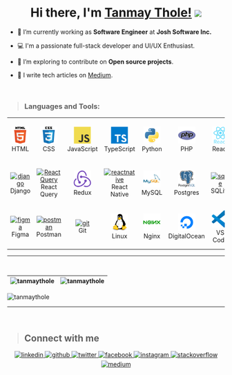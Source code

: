 # <div align="center">Hi there, I'm [Tanmay Thole!](https://tanmaythole.vercel.app)  <img src="https://raw.githubusercontent.com/MartinHeinz/MartinHeinz/master/wave.gif" height="30px"></div>


- 🔭 I’m currently working as **Software Engineer** at **Josh Software Inc.**
- 💻 I'm a passionate full-stack developer and UI/UX Enthusiast.

- 🌱 I’m exploring to contribute on **Open source projects**.

- 📝 I write tech articles on [Medium](https://tanmaythole.medium.com).


<br />

> ### Languages and Tools:
<table>
  <tr>
        <td align="center" width="96" height="96">
            <a href="https://www.w3.org/html/" target="_blank" rel="noreferrer"> 
                <img src="https://raw.githubusercontent.com/devicons/devicon/master/icons/html5/html5-original-wordmark.svg" alt="html5" width="40" height="40"/> 
            </a> 
            <br>HTML
        </td>
        <td align="center" width="96" height="96">
            <a href="https://www.w3schools.com/css/" target="_blank" rel="noreferrer"> 
                <img src="https://raw.githubusercontent.com/devicons/devicon/master/icons/css3/css3-original-wordmark.svg" alt="css3" width="40" height="40"/> 
            </a> 
            <br>CSS
        </td>
        <td align="center" width="96" height="96">
            <a href="https://developer.mozilla.org/en-US/docs/Web/JavaScript" target="_blank" rel="noreferrer"> 
                <img src="https://raw.githubusercontent.com/devicons/devicon/master/icons/javascript/javascript-original.svg" alt="javascript" width="40" height="40"/> 
            </a> 
            <br>JavaScript
        </td>
        <td align="center" width="96" height="96">
            <a href="https://www.typescriptlang.org/" target="_blank" rel="noreferrer"> 
                <img src="https://raw.githubusercontent.com/devicons/devicon/master/icons/typescript/typescript-original.svg" alt="typescript" width="40" height="40"/> 
            </a>
            <br>TypeScript
        </td>
        <td align="center" width="96" height="96">
            <a href="https://www.python.org" target="_blank" rel="noreferrer"> 
                <img src="https://raw.githubusercontent.com/devicons/devicon/master/icons/python/python-original.svg" alt="python" width="40" height="40"/> 
            </a> 
            <br>Python
        </td>
        <td align="center" width="96" height="96">
            <a href="https://www.php.net" target="_blank" rel="noreferrer">
                <img src="https://raw.githubusercontent.com/devicons/devicon/master/icons/php/php-original.svg" alt="php" width="40" height="40"/> 
            </a>
            <br>PHP
        </td>
        <td align="center" width="96" height="96">
            <a href="https://reactjs.org/" target="_blank" rel="noreferrer"> 
                <img src="https://raw.githubusercontent.com/devicons/devicon/master/icons/react/react-original-wordmark.svg" alt="react" width="40" height="40"/> 
            </a>
            <br>React
        </td>
        <td align="center" width="96" height="96">
            <a href="https://flask.palletsprojects.com/" target="_blank" rel="noreferrer"> 
                <img src="https://www.vectorlogo.zone/logos/pocoo_flask/pocoo_flask-icon.svg" alt="flask" width="40" height="40"/>
            </a> 
            <br>Flask
        </td>
    </tr>
    <tr>
        <td align="center" width="96" height="96">
            <a href="https://www.djangoproject.com/" target="_blank" rel="noreferrer"> 
                <img src="https://cdn.worldvectorlogo.com/logos/django.svg" alt="django" width="40" height="40"/> 
            </a>
            <br>Django
        </td>
        <td align="center" width="96" height="96">
            <a href="https://tanstack.com/query/v3/" target="_blank" rel="noreferrer"> 
                <img src="https://seeklogo.com/images/R/react-query-logo-1340EA4CE9-seeklogo.com.png" alt="React Query" width="40" height="40"/> 
            </a>
            <br>React Query
        </td>
        <td align="center" width="96" height="96">
            <a href="https://redux.js.org" target="_blank" rel="noreferrer"> 
                <img src="https://raw.githubusercontent.com/devicons/devicon/master/icons/redux/redux-original.svg" alt="redux" width="40" height="40"/> 
            </a>
            <br>Redux
        </td>
        <td align="center" width="96" height="96">
            <a href="https://reactnative.dev/" target="_blank" rel="noreferrer"> 
                <img src="https://reactnative.dev/img/header_logo.svg" alt="reactnative" width="40" height="40"/> 
            </a> 
            <br>React Native
        </td>
        <td align="center" width="96" height="96">
            <a href="https://www.mysql.com/" target="_blank" rel="noreferrer"> 
                <img src="https://raw.githubusercontent.com/devicons/devicon/master/icons/mysql/mysql-original-wordmark.svg" alt="mysql" width="40" height="40"/> 
            </a> 
            <br>MySQL
        </td>
        <td align="center" width="96" height="96">
            <a href="https://www.postgresql.org" target="_blank" rel="noreferrer"> 
                <img src="https://raw.githubusercontent.com/devicons/devicon/master/icons/postgresql/postgresql-original-wordmark.svg" alt="postgresql" width="40" height="40"/> 
            </a> 
            <br>Postgres
        </td>
        <td align="center" width="96" height="96">
            <a href="https://www.sqlite.org/" target="_blank" rel="noreferrer"> 
                <img src="https://www.vectorlogo.zone/logos/sqlite/sqlite-icon.svg" alt="sqlite" width="40" height="40"/> 
            </a>
            <br>SQLite
        </td>
        <td align="center" width="96" height="96">
            <a href="https://getbootstrap.com" target="_blank" rel="noreferrer"> 
                <img src="https://raw.githubusercontent.com/devicons/devicon/master/icons/bootstrap/bootstrap-plain-wordmark.svg" alt="bootstrap" width="40" height="40"/> 
            </a>
            <br>Bootstrap
        </td>
    </tr>
    <tr>
        <td align="center" width="96" height="96">
            <a href="https://www.figma.com/" target="_blank" rel="noreferrer"> 
                <img src="https://www.vectorlogo.zone/logos/figma/figma-icon.svg" alt="figma" width="40" height="40"/> 
            </a> 
            <br>Figma
        </td>
        <td align="center" width="96" height="96">
            <a href="https://postman.com" target="_blank" rel="noreferrer"> 
                <img src="https://www.vectorlogo.zone/logos/getpostman/getpostman-icon.svg" alt="postman" width="40" height="40"/> 
            </a> 
            <br>Postman
        </td>
        <td align="center" width="96" height="96">
            <a href="https://git-scm.com/" target="_blank" rel="noreferrer"> 
                <img src="https://www.vectorlogo.zone/logos/git-scm/git-scm-icon.svg" alt="git" width="40" height="40"/> 
            </a> 
            <br>Git
        </td>
        <td align="center" width="96" height="96">
            <a href="https://www.linux.org/" target="_blank" rel="noreferrer"> 
                <img src="https://raw.githubusercontent.com/devicons/devicon/master/icons/linux/linux-original.svg" alt="linux" width="40" height="40"/> 
            </a> 
            <br>Linux
        </td>
        <td align="center" width="96" height="96">
            <a href="https://www.nginx.com" target="_blank" rel="noreferrer"> 
                <img src="https://raw.githubusercontent.com/devicons/devicon/master/icons/nginx/nginx-original.svg" alt="nginx" width="40" height="40"/> 
            </a> 
            <br>Nginx
        </td>
        <td align="center" width="96" height="96">
            <a href="https://www.digitalocean.com/" target="_blank" rel="noreferrer"> 
                <img src="https://raw.githubusercontent.com/devicons/devicon/master/icons/digitalocean/digitalocean-original.svg" alt="digitalocean" width="40" height="40"/> 
            </a> 
            <br>DigitalOcean
        </td>
        <td align="center" width="96" height="96">
            <a href="https://code.visualstudio.com/" target="_blank" rel="noreferrer"> 
                <img src="https://raw.githubusercontent.com/devicons/devicon/master/icons/vscode/vscode-original.svg" alt="vscode" width="40" height="40"/> 
            </a> 
            <br>VS Code
        </td>
  </tr>
</table>

---
<br />


|<img src="https://github-readme-stats.vercel.app/api?username=tanmaythole&show_icons=true&locale=en&theme=dark" alt="tanmaythole" />|<img src="https://streak-stats.demolab.com/?user=tanmaythole&theme=dark" alt="tanmaythole" />|
|---|---|


<img align="center" src="https://github-readme-stats.vercel.app/api/top-langs?username=tanmaythole&show_icons=true&locale=en&layout=compact&theme=dark" alt="tanmaythole" />

---
<br />

> ## Connect with me  
<div align="center">
    <a href="https://www.linkedin.com/in/tanmay-thole-b82978175/" target="_blank">
        <img src=https://img.shields.io/badge/linkedin-%231E77B5.svg?&style=for-the-badge&logo=linkedin&logoColor=white alt=linkedin style="margin-bottom: 5px;" />
    </a>
    <a href="https://github.com/tanmaythole" target="_blank">
        <img src=https://img.shields.io/badge/github-%2324292e.svg?&style=for-the-badge&logo=github&logoColor=white alt=github style="margin-bottom: 5px;" />
    </a>
    <a href="https://twitter.com/tanmay_v_thole" target="_blank">
        <img src=https://img.shields.io/badge/twitter-%2300acee.svg?&style=for-the-badge&logo=twitter&logoColor=white alt=twitter style="margin-bottom: 5px;" />
    </a>
    <a href="https://www.facebook.com/tanmaythole45" target="_blank">
        <img src=https://img.shields.io/badge/facebook-%232E87FB.svg?&style=for-the-badge&logo=facebook&logoColor=white alt=facebook style="margin-bottom: 5px;" />
    </a>
    <a href="https://instagram.com/tanmay_v_thole" target="_blank">
        <img src=https://img.shields.io/badge/instagram-%23cd486b.svg?&style=for-the-badge&logo=instagram&logoColor=white alt=instagram style="margin-bottom: 5px;" />
    </a>
    <a href="https://stackoverflow.com/users/17247808/tanmay-thole" target="_blank">
        <img src=https://img.shields.io/badge/stackoverflow-%23fbad50.svg?&style=for-the-badge&logo=stackoverflow&logoColor=white alt=stackoverflow style="margin-bottom: 5px;" />
    </a>
    <a href="https://medium.com/@tanmaythole" target="_blank">
        <img src=https://img.shields.io/badge/medium-%2324292e.svg?&style=for-the-badge&logo=medium&logoColor=white alt=medium style="margin-bottom: 5px;" />
    </a>
</div>
